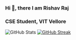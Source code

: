 ###  Hi 👋, there I am Rishav Raj 

### CSE Student, VIT Vellore

<!--
**rishav1808/rishav1808** is a ✨ _special_ ✨ repository because its `README.md` (this file) appears on your GitHub profile.

Here are some ideas to get you started:

- 🔭 I’m currently working on ...
- 🌱 I’m currently learning ...
- 👯 I’m looking to collaborate on ...
- 🤔 I’m looking for help with ...
- 💬 Ask me about ...
- 📫 How to reach me: ...
- 😄 Pronouns: ...
- ⚡ Fun fact: ...
-->
![GitHub Stats](https://github-readme-stats.vercel.app/api?username=rishav1808&theme=default)
[![GitHub Streak](https://github-readme-streak-stats.herokuapp.com/?user=rishav1808&theme=default)](https://git.io/streak-stats)

